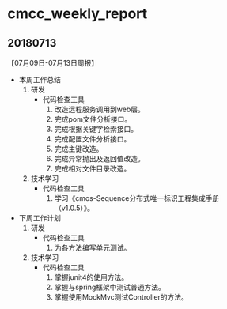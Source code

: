 # cmcc_weekly_report

## 20180713
【07月09日-07月13日周报】
- 本周工作总结
    1. 研发
        - 代码检查工具
            1. 改造远程服务调用到web层。
            2. 完成pom文件分析接口。
            3. 完成根据关键字检索接口。
            4. 完成配置文件分析接口。
            5. 完成主键改造。
            6. 完成异常抛出及返回值改造。
            7. 完成相对文件目录改造。
    2. 技术学习
        - 代码检查工具
            1. 学习《cmos-Sequence分布式唯一标识工程集成手册（v1.0.5）》。
- 下周工作计划
    1. 研发
        - 代码检查工具
            1. 为各方法编写单元测试。
    2. 技术学习
        - 代码检查工具
            1. 掌握junit4的使用方法。
            2. 掌握与spring框架中测试普通方法。
            3. 掌握使用MockMvc测试Controller的方法。
